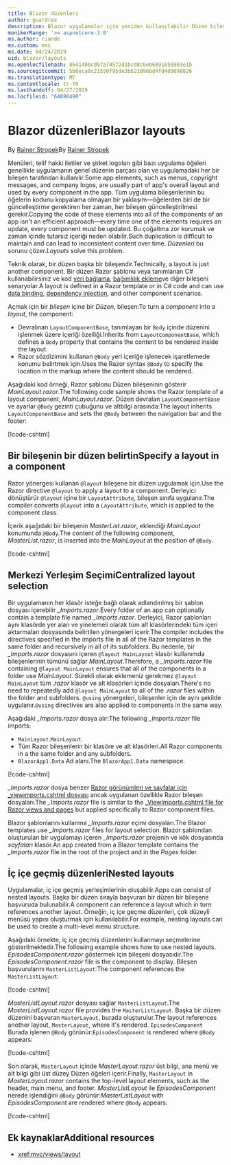 ```yaml
---
title: Blazor düzenleri
author: guardrex
description: Blazor uygulamalar için yeniden kullanılabilir Düzen bileşenlerinin nasıl oluşturulacağını öğrenin.
monikerRange: '>= aspnetcore-3.0'
ms.author: riande
ms.custom: mvc
ms.date: 04/24/2019
uid: blazor/layouts
ms.openlocfilehash: 8641400cd97a74572d1bcd8c6eb6891656903e1b
ms.sourcegitcommit: 5b0eca8c21550f95de3bb21096bd4fd4d9098026
ms.translationtype: MT
ms.contentlocale: tr-TR
ms.lasthandoff: 04/27/2019
ms.locfileid: "64898490"
---
```

# <a name="blazor-layouts"></a><span data-ttu-id="0d8f0-103">Blazor düzenleri</span><span class="sxs-lookup"><span data-stu-id="0d8f0-103">Blazor layouts</span></span>

<span data-ttu-id="0d8f0-104">By [Rainer Stropek](https://www.timecockpit.com)</span><span class="sxs-lookup"><span data-stu-id="0d8f0-104">By [Rainer Stropek](https://www.timecockpit.com)</span></span>

<span data-ttu-id="0d8f0-105">Menüleri, telif hakkı iletiler ve şirket logoları gibi bazı uygulama öğeleri genellikle uygulamanın genel düzenin parçası olan ve uygulamadaki her bir bileşen tarafından kullanılır.</span><span class="sxs-lookup"><span data-stu-id="0d8f0-105">Some app elements, such as menus, copyright messages, and company logos, are usually part of app's overall layout and used by every component in the app.</span></span> <span data-ttu-id="0d8f0-106">Tüm uygulama bileşenlerinin bu öğelerin kodunu kopyalama olmayan bir yaklaşım&mdash;öğelerden biri de bir güncelleştirme gerektiren her zaman, her bileşen güncelleştirilmesi gerekir.</span><span class="sxs-lookup"><span data-stu-id="0d8f0-106">Copying the code of these elements into all of the components of an app isn't an efficient approach&mdash;every time one of the elements requires an update, every component must be updated.</span></span> <span data-ttu-id="0d8f0-107">Bu çoğaltma zor korumak ve zaman içinde tutarsız içeriği neden olabilir.</span><span class="sxs-lookup"><span data-stu-id="0d8f0-107">Such duplication is difficult to maintain and can lead to inconsistent content over time.</span></span> <span data-ttu-id="0d8f0-108">*Düzenleri* bu sorunu çözer.</span><span class="sxs-lookup"><span data-stu-id="0d8f0-108">*Layouts* solve this problem.</span></span>

<span data-ttu-id="0d8f0-109">Teknik olarak, bir düzen başka bir bileşendir.</span><span class="sxs-lookup"><span data-stu-id="0d8f0-109">Technically, a layout is just another component.</span></span> <span data-ttu-id="0d8f0-110">Bir düzen Razor şablonu veya tanımlanan C# kullanabilirsiniz ve kod [veri bağlama](xref:blazor/components#data-binding), [bağımlılık ekleme](xref:blazor/dependency-injection)ve diğer bileşeni senaryolar.</span><span class="sxs-lookup"><span data-stu-id="0d8f0-110">A layout is defined in a Razor template or in C# code and can use [data binding](xref:blazor/components#data-binding), [dependency injection](xref:blazor/dependency-injection), and other component scenarios.</span></span>

<span data-ttu-id="0d8f0-111">Açmak için bir *bileşen* içine bir *Düzen*, bileşen:</span><span class="sxs-lookup"><span data-stu-id="0d8f0-111">To turn a *component* into a *layout*, the component:</span></span>

* <span data-ttu-id="0d8f0-112">Devralınan `LayoutComponentBase`, tanımlayan bir `Body` içinde düzenini işlenmek üzere içeriği özelliği.</span><span class="sxs-lookup"><span data-stu-id="0d8f0-112">Inherits from `LayoutComponentBase`, which defines a `Body` property that contains the content to be rendered inside the layout.</span></span>
* <span data-ttu-id="0d8f0-113">Razor sözdizimini kullanan `@Body` yeri içeriğe işlenecek işaretlemede konumu belirtmek için.</span><span class="sxs-lookup"><span data-stu-id="0d8f0-113">Uses the Razor syntax `@Body` to specify the location in the markup where the content should be rendered.</span></span>

<span data-ttu-id="0d8f0-114">Aşağıdaki kod örneği, Razor şablonu Düzen bileşeninin gösterir *MainLayout.razor*.</span><span class="sxs-lookup"><span data-stu-id="0d8f0-114">The following code sample shows the Razor template of a layout component, *MainLayout.razor*.</span></span> <span data-ttu-id="0d8f0-115">Düzen devralan `LayoutComponentBase` ve ayarlar `@Body` gezinti çubuğunu ve altbilgi arasında:</span><span class="sxs-lookup"><span data-stu-id="0d8f0-115">The layout inherits `LayoutComponentBase` and sets the `@Body` between the navigation bar and the footer:</span></span>

[!code-cshtml[](layouts/sample_snapshot/3.x/MainLayout.razor?highlight=1,13)]

## <a name="specify-a-layout-in-a-component"></a><span data-ttu-id="0d8f0-116">Bir bileşenin bir düzen belirtin</span><span class="sxs-lookup"><span data-stu-id="0d8f0-116">Specify a layout in a component</span></span>

<span data-ttu-id="0d8f0-117">Razor yönergesi kullanan `@layout` bileşene bir düzen uygulamak için.</span><span class="sxs-lookup"><span data-stu-id="0d8f0-117">Use the Razor directive `@layout` to apply a layout to a component.</span></span> <span data-ttu-id="0d8f0-118">Derleyici dönüştürür `@layout` içine bir `LayoutAttribute`, bileşen sınıfa uygulanır.</span><span class="sxs-lookup"><span data-stu-id="0d8f0-118">The compiler converts `@layout` into a `LayoutAttribute`, which is applied to the component class.</span></span>

<span data-ttu-id="0d8f0-119">İçerik aşağıdaki bir bileşenin *MasterList.razor*, eklendiği *MainLayout* konumunda `@Body`.</span><span class="sxs-lookup"><span data-stu-id="0d8f0-119">The content of the following component, *MasterList.razor*, is inserted into the *MainLayout* at the position of `@Body`.</span></span>

[!code-cshtml[](layouts/sample_snapshot/3.x/MasterList.razor?highlight=1)]

## <a name="centralized-layout-selection"></a><span data-ttu-id="0d8f0-120">Merkezi Yerleşim Seçimi</span><span class="sxs-lookup"><span data-stu-id="0d8f0-120">Centralized layout selection</span></span>

<span data-ttu-id="0d8f0-121">Bir uygulamanın her klasör isteğe bağlı olarak adlandırılmış bir şablon dosyası içerebilir *_Imports.razor*.</span><span class="sxs-lookup"><span data-stu-id="0d8f0-121">Every folder of an app can optionally contain a template file named *_Imports.razor*.</span></span> <span data-ttu-id="0d8f0-122">Derleyici, Razor şablonları aynı klasörde yer alan ve yinelemeli olarak tüm alt klasörlerindeki tüm içeri aktarmaları dosyasında belirtilen yönergeleri içerir.</span><span class="sxs-lookup"><span data-stu-id="0d8f0-122">The compiler includes the directives specified in the imports file in all of the Razor templates in the same folder and recursively in all of its subfolders.</span></span> <span data-ttu-id="0d8f0-123">Bu nedenle, bir *_Imports.razor* dosyasını içeren `@layout MainLayout` klasör kullanımda bileşenlerinin tümünü sağlar *MainLayout*.</span><span class="sxs-lookup"><span data-stu-id="0d8f0-123">Therefore, a *_Imports.razor* file containing `@layout MainLayout` ensures that all of the components in a folder use *MainLayout*.</span></span> <span data-ttu-id="0d8f0-124">Sürekli olarak eklemeniz gerekmez `@layout MainLayout` tüm *.razor* klasör ve alt klasörleri içinde dosyaları.</span><span class="sxs-lookup"><span data-stu-id="0d8f0-124">There's no need to repeatedly add `@layout MainLayout` to all of the *.razor* files within the folder and subfolders.</span></span> <span data-ttu-id="0d8f0-125">`@using` yönergeleri, bileşenler için de aynı şekilde uygulanır.</span><span class="sxs-lookup"><span data-stu-id="0d8f0-125">`@using` directives are also applied to components in the same way.</span></span>

<span data-ttu-id="0d8f0-126">Aşağıdaki *_Imports.razor* dosya alır:</span><span class="sxs-lookup"><span data-stu-id="0d8f0-126">The following *_Imports.razor* file imports:</span></span>

* <span data-ttu-id="0d8f0-127">`MainLayout`.</span><span class="sxs-lookup"><span data-stu-id="0d8f0-127">`MainLayout`.</span></span>
* <span data-ttu-id="0d8f0-128">Tüm Razor bileşenlerin bir klasöre ve alt klasörleri.</span><span class="sxs-lookup"><span data-stu-id="0d8f0-128">All Razor components in a the same folder and any subfolders.</span></span>
* <span data-ttu-id="0d8f0-129">`BlazorApp1.Data` Ad alanı.</span><span class="sxs-lookup"><span data-stu-id="0d8f0-129">The `BlazorApp1.Data` namespace.</span></span>
 
[!code-cshtml[](layouts/sample_snapshot/3.x/_Imports.razor)]

<span data-ttu-id="0d8f0-130">*_Imports.razor* dosya benzer [Razor görünümleri ve sayfalar için _viewımports.cshtml dosyası](xref:mvc/views/layout#importing-shared-directives) ancak uygulanan özellikle Razor bileşen dosyaları.</span><span class="sxs-lookup"><span data-stu-id="0d8f0-130">The *_Imports.razor* file is similar to the [_ViewImports.cshtml file for Razor views and pages](xref:mvc/views/layout#importing-shared-directives) but applied specifically to Razor component files.</span></span>

<span data-ttu-id="0d8f0-131">Blazor şablonlarını kullanma *_Imports.razor* eçimi dosyaları.</span><span class="sxs-lookup"><span data-stu-id="0d8f0-131">The Blazor templates use *_Imports.razor* files for layout selection.</span></span> <span data-ttu-id="0d8f0-132">Blazor şablondan oluşturulan bir uygulamayı içeren *_Imports.razor* projenin ve kök dosyasında *sayfaları* klasör.</span><span class="sxs-lookup"><span data-stu-id="0d8f0-132">An app created from a Blazor template contains the *_Imports.razor* file in the root of the project and in the *Pages* folder.</span></span>

## <a name="nested-layouts"></a><span data-ttu-id="0d8f0-133">İç içe geçmiş düzenleri</span><span class="sxs-lookup"><span data-stu-id="0d8f0-133">Nested layouts</span></span>

<span data-ttu-id="0d8f0-134">Uygulamalar, iç içe geçmiş yerleşimlerinin oluşabilir.</span><span class="sxs-lookup"><span data-stu-id="0d8f0-134">Apps can consist of nested layouts.</span></span> <span data-ttu-id="0d8f0-135">Başka bir düzen sırayla başvuran bir düzen bir bileşene başvuruda bulunabilir.</span><span class="sxs-lookup"><span data-stu-id="0d8f0-135">A component can reference a layout which in turn references another layout.</span></span> <span data-ttu-id="0d8f0-136">Örneğin, iç içe geçme düzenleri, çok düzeyli menüsü yapısı oluşturmak için kullanılabilir.</span><span class="sxs-lookup"><span data-stu-id="0d8f0-136">For example, nesting layouts can be used to create a multi-level menu structure.</span></span>

<span data-ttu-id="0d8f0-137">Aşağıdaki örnekte, iç içe geçmiş düzenlerini kullanmayı seçmelerine gösterilmektedir.</span><span class="sxs-lookup"><span data-stu-id="0d8f0-137">The following example shows how to use nested layouts.</span></span> <span data-ttu-id="0d8f0-138">*EpisodesComponent.razor* göstermek için bileşeni dosyasıdır.</span><span class="sxs-lookup"><span data-stu-id="0d8f0-138">The *EpisodesComponent.razor* file is the component to display.</span></span> <span data-ttu-id="0d8f0-139">Bileşen başvurularını `MasterListLayout`:</span><span class="sxs-lookup"><span data-stu-id="0d8f0-139">The component references the `MasterListLayout`:</span></span>

[!code-cshtml[](layouts/sample_snapshot/3.x/EpisodesComponent.razor?highlight=1)]

<span data-ttu-id="0d8f0-140">*MasterListLayout.razor* dosyası sağlar `MasterListLayout`.</span><span class="sxs-lookup"><span data-stu-id="0d8f0-140">The *MasterListLayout.razor* file provides the `MasterListLayout`.</span></span> <span data-ttu-id="0d8f0-141">Başka bir düzen düzenini başvuran `MasterLayout`, burada oluşturulur.</span><span class="sxs-lookup"><span data-stu-id="0d8f0-141">The layout references another layout, `MasterLayout`, where it's rendered.</span></span> <span data-ttu-id="0d8f0-142">`EpisodesComponent` Burada işlenen `@Body` görünür:</span><span class="sxs-lookup"><span data-stu-id="0d8f0-142">`EpisodesComponent` is rendered where `@Body` appears:</span></span>

[!code-cshtml[](layouts/sample_snapshot/3.x/MasterListLayout.razor?highlight=1,9)]

<span data-ttu-id="0d8f0-143">Son olarak, `MasterLayout` içinde *MasterLayout.razor* üst bilgi, ana menü ve alt bilgi gibi üst düzey Düzen öğeleri içerir.</span><span class="sxs-lookup"><span data-stu-id="0d8f0-143">Finally, `MasterLayout` in *MasterLayout.razor* contains the top-level layout elements, such as the header, main menu, and footer.</span></span> <span data-ttu-id="0d8f0-144">*MasterListLayout* ile *EpisodesComponent* nerede işlendiğini `@Body` görünür:</span><span class="sxs-lookup"><span data-stu-id="0d8f0-144">*MasterListLayout* with *EpisodesComponent* are rendered where `@Body` appears:</span></span>

[!code-cshtml[](layouts/sample_snapshot/3.x/MasterLayout.razor?highlight=6)]

## <a name="additional-resources"></a><span data-ttu-id="0d8f0-145">Ek kaynaklar</span><span class="sxs-lookup"><span data-stu-id="0d8f0-145">Additional resources</span></span>

* <xref:mvc/views/layout>

